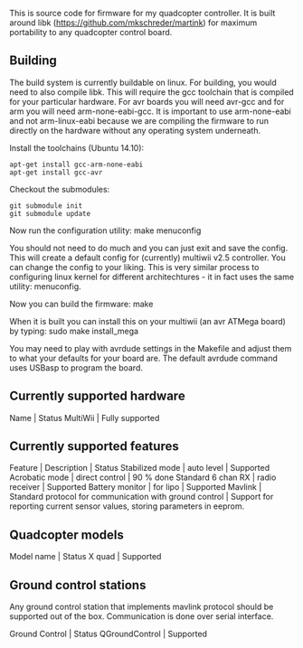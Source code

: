 This is source code for firmware for my quadcopter controller. It is built around libk (https://github.com/mkschreder/martink) for maximum portability to any quadcopter control board. 

Building
---------

The build system is currently buildable on linux. For building, you would need to also compile libk. This will require the gcc toolchain that is compiled for your particular hardware. For avr boards you will need avr-gcc and for arm you will need arm-none-eabi-gcc. It is important to use arm-none-eabi and not arm-linux-eabi because we are compiling the firmware to run directly on the hardware without any operating system underneath. 

Install the toolchains (Ubuntu 14.10): 

	apt-get install gcc-arm-none-eabi
	apt-get install gcc-avr

Checkout the submodules: 

	git submodule init
	git submodule update

Now run the configuration utility: 
make menuconfig

You should not need to do much and you can just exit and save the config. This will create a default config for (currently) multiwii v2.5 controller. You can change the config to your liking. This is very similar process to configuring linux kernel for different architechtures - it in fact uses the same utility: menuconfig. 

Now you can build the firmware: 
make

When it is built you can install this on your multiwii (an avr ATMega board) by typing: 
sudo make install_mega

You may need to play with avrdude settings in the Makefile and adjust them to what your defaults for your board are. The default avrdude command uses USBasp to program the board. 

Currently supported hardware
---------------------

Name | Status
MultiWii | Fully supported

Currently supported features
-----------------------

Feature | Description | Status
Stabilized mode | auto level | Supported
Acrobatic mode | direct control | 90 % done
Standard 6 chan RX | radio receiver | Supported
Battery monitor | for lipo | Supported
Mavlink | Standard protocol for communication with ground control | Support for reporting current sensor values, storing parameters in eeprom. 

Quadcopter models
-----------------

Model name | Status
X quad | Supported

Ground control stations
--------------------
Any ground control station that implements mavlink protocol should be supported out of the box. Communication is done over serial interface. 

Ground Control | Status
QGroundControl | Supported

